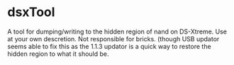 # dsxTool
A tool for dumping/writing to the hidden region of nand on DS-Xtreme. Use at your own descretion. Not responsible for bricks.
(though USB updator seems able to fix this as the 1.1.3 updator is a quick way to restore the hidden region to what it should be.
